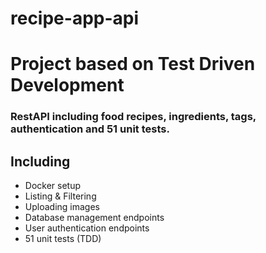 # recipe-app-api

# Project based on Test Driven Development


### RestAPI including food recipes, ingredients, tags, authentication and 51 unit tests.

## Including
-  Docker setup
-  Listing & Filtering
-  Uploading images
-  Database management endpoints
-  User authentication endpoints
-  51 unit tests (TDD)
